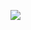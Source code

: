 
![](https://github.com/rosannagamal/CS4810-Milestone4/assets/100275599/155b0377-ef18-42a2-b597-afba7ae7dcfd)
